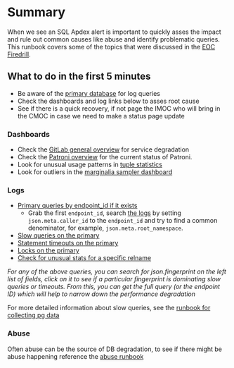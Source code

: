 # Summary

When we see an SQL Apdex alert is important to quickly asses the impact and rule out common causes like abuse and identify problematic queries.
This runbook covers some of the topics that were discussed in the [EOC Firedrill](https://docs.google.com/document/d/1WiHy60tedoZnjKs8ypceHVu8p-E0-6wXZkzFb02P4CY/edit#heading=h.39dmlgcxc042).

## What to do in the first 5 minutes

- Be aware of the [primary database](https://dashboards.gitlab.net/d/000000244/postgresql-replication-overview?orgId=1) for log queries
- Check the dashboards and log links below to asses root cause
- See if there is a quick recovery, if not page the IMOC who will bring in the CMOC in case we need to make a status page update

### Dashboards

- Check the [GitLab general overview](https://dashboards.gitlab.com/d/general-public-splashscreen/general-gitlab-dashboards?orgId=1&from=now-30m&to=now) for service degradation
- Check the [Patroni overview](https://dashboards.gitlab.net/d/patroni-main/patroni-overview?orgId=1&from=now-1h&to=now&var-PROMETHEUS_DS=Global&var-environment=gprd) for the current status of Patroni.
- Look for unusual usage patterns in [tuple statistics](https://dashboards.gitlab.net/d/000000167/postgresql-tuple-statistics?orgId=1&refresh=1m)
- Look for outliers in the [marginalia sampler dashboard](https://dashboards.gitlab.net/d/patroni-marginalia-sampler/patroni-marginalia-sampler?orgId=1&from=now-1h&to=now&var-PROMETHEUS_DS=Global&var-environment=gprd&var-fqdn=patroni-03-db-gprd.c.gitlab-production.internal&var-application=All&var-endpoint=All&var-state=All&var-wait_event_type=All)

### Logs

- [Primary queries by endpoint_id if it exists](https://log.gprd.gitlab.net/goto/1aee2b0cd35ffb9b14c82e5b09237392)
    - Grab the first `endpoint_id`, search [the logs](https://log.gprd.gitlab.net/goto/07606a8985e78fa0a4f83e07f043c7d5) by setting  `json.meta.caller_id` to the `endpoint_id` and try to find a common denominator, for example, `json.meta.root_namespace`.
- [Slow queries on the primary](https://log.gprd.gitlab.net/goto/7648f3995aa30dd1681fd9f4af2c13c0)
- [Statement timeouts on the primary](https://log.gprd.gitlab.net/goto/6744c482baeb5494fd2ce124d08b9e82)
- [Locks on the primary](https://log.gprd.gitlab.net/goto/20db7e839d10534b9c47fa1149898e21)
- [Check for unusual stats for a specific relname](https://prometheus-db.gprd.gitlab.net/graph?g0.expr=(sum%20by(environment%2C%20tier%2C%20type%2C%20relname)%20(rate(pg_stat_user_tables_idx_tup_fetch%7Btype%3D%22patroni%22%7D%5B5m%5D)%20and%20on(job%2C%20instance)%20pg_replication_is_replica%20%3D%3D%201)%20%2F%20ignoring(relname)%20group_left()%20sum%20by(environment%2C%20tier%2C%20type)%20(rate(pg_stat_user_tables_idx_tup_fetch%7Btype%3D%22patroni%22%7D%5B5m%5D)%20and%20on(job%2C%20instance)%20pg_replication_is_replica%20%3D%3D%201))%20%3E%200.5&g0.tab=0&g0.stacked=0&g0.range_input=2h)

_For any of the above queries, you can search for json.fingerprint on the left list of fields, click on it to see if a particular fingerprint is dominating slow queries or timeouts. From this, you can get the full query (or the endpoint ID) which will help to narrow down the performance degradation_

For more detailed information about slow queries, see the [runbook for collecting pg data](https://gitlab.com/gitlab-com/runbooks/-/blob/master/docs/patroni/pg_collect_query_data.md)

### Abuse

Often abuse can be the source of DB degradation, to see if there might be abuse happening reference the [abuse runbook](https://gitlab.com/gitlab-com/runbooks/-/blob/master/docs/ci-runners/ci-abuse-handling.md)
